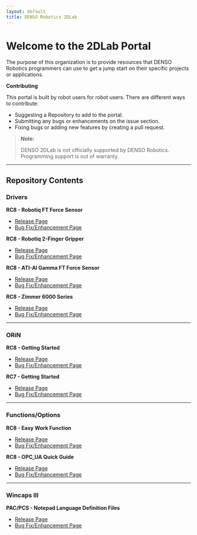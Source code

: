 ```yaml
---
layout: default
title: DENSO Robotics 2DLab
---
```


# Welcome to the 2DLab Portal

The purpose of this organization is to provide resources that DENSO Robotics programmers can use to get a jump start on their specific projects or applications. 

**Contributing**

This portal is built by robot users for robot users. There are different ways to contribute: 
- Suggesting a Repository to add to the portal.
- Submitting any bugs or enhancements on the issue section.
- Fixing bugs or adding new features by creating a pull request. 

> <p><b>Note:</b></p>
> DENSO 2DLab is not officially supported by DENSO Robotics. Programming support is out of warranty. 

___

## Repository Contents

### Drivers

**RC8 - Robotiq FT Force Sensor**
- [Release Page](https://github.com/DENSO-2DLab/RC8_Driver-Robotiq_FT_Force_Sensor/releases)
- [Bug Fix/Enhancement Page](https://github.com/DENSO-2DLab/RC8_Driver-Robotiq_FT_Force_Sensor/issues)

**RC8 - Robotiq 2-Finger Gripper**
- [Release Page](https://github.com/DENSO-2DLab/RC8_Driver-Robotiq_2-Finger_Gripper/releases)
- [Bug Fix/Enhancement Page](https://github.com/DENSO-2DLab/RC8_Driver-Robotiq_2-Finger_Gripper/issues)

**RC8 - ATI-AI Gamma FT Force Sensor**
- [Release Page](https://github.com/DENSO-2DLab/RC8_Driver-ATI_AI_Gamma/releases)
- [Bug Fix/Enhancement Page](https://github.com/DENSO-2DLab/RC8_Driver-ATI_AI_Gamma/issues)

**RC8 - Zimmer 6000 Series**
- [Release Page](https://github.com/DENSO-2DLab/RC8_Driver-Zimmer_6000_Series/releases)
- [Bug Fix/Enhancement Page](https://github.com/DENSO-2DLab/RC8_Driver-Zimmer_6000_Series/issues)

------

### ORiN

**RC8 - Getting Started**
- [Release Page](https://github.com/DENSO-2DLab/ORiN_RC8-Getting_Started/releases)
- [Bug Fix/Enhancement Page](https://github.com/DENSO-2DLab/ORiN_RC8-Getting_Started/issues)

**RC7 - Getting Started**
- [Release Page](https://github.com/DENSO-2DLab/ORiN_RC7-Getting_Started/releases)
- [Bug Fix/Enhancement Page](https://github.com/DENSO-2DLab/ORiN_RC7-Getting_Started/issues)

------

### Functions/Options

**RC8 - Easy Work Function**
- [Release Page](https://github.com/DENSO-2DLab/RC8_Function-EasyWork/releases)
- [Bug Fix/Enhancement Page](https://github.com/DENSO-2DLab/RC8_Function-EasyWork/issues)

**RC8 - OPC_UA Quick Guide**
- [Release Page](https://github.com/DENSO-2DLab/RC8_Option-OPC_UA_Server/releases)
- [Bug Fix/Enhancement Page](https://github.com/DENSO-2DLab/RC8_Option-OPC_UA_Server/issues)

------

### Wincaps III

**PAC/PCS - Notepad Language Definition Files**
- [Release Page](https://github.com/DENSO-2DLab/RnD-PC_Notepad_Language_Definition_Files/releases)
- [Bug Fix/Enhancement Page](https://github.com/DENSO-2DLab/RnD-PC_Notepad_Language_Definition_Files/issues)
